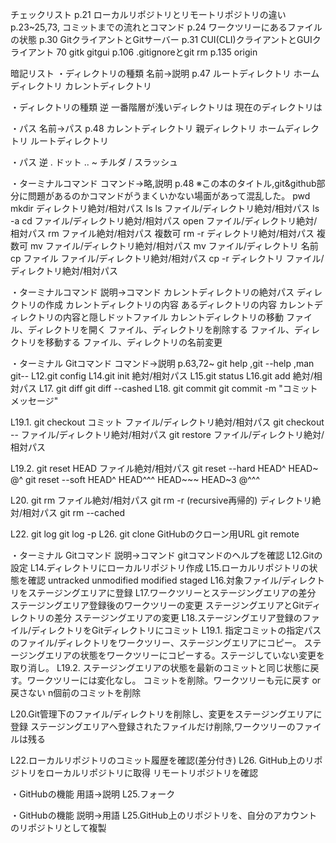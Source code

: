 チェックリスト
p.21 ローカルリポジトリとリモートリポジトリの違い
p.23~25,73, コミットまでの流れとコマンド
p.24 ワークツリーにあるファイルの状態
p.30 GitクライアントとGitサーバー
p.31 CUI(CLI)クライアントとGUIクライアント 70 gitk gitgui
p.106 .gitignoreとgit rm
p.135 origin

暗記リスト
・ディレクトリの種類 名前→説明 p.47
ルートディレクトリ
ホームディレクトリ
カレントディレクトリ

・ディレクトリの種類 逆
一番階層が浅いディレクトリは
現在のディレクトリは

・パス 名前→パス p.48
カレントディレクトリ
親ディレクトリ
ホームディレクトリ
ルートディレクトリ

・パス 逆
. ドット
..
~ チルダ
/ スラッシュ

・ターミナルコマンド コマンド→略,説明 p.48
※この本のタイトル,git&github部分に問題があるのかコマンドがうまくいかない場面があって混乱した。
pwd
mkdir ディレクトリ絶対/相対パス
ls
ls ファイル/ディレクトリ絶対/相対パス
ls -a
cd ファイル/ディレクトリ絶対/相対パス
open ファイル/ディレクトリ絶対/相対パス
rm ファイル絶対/相対パス 複数可
rm -r ディレクトリ絶対/相対パス 複数可
mv ファイル/ディレクトリ絶対/相対パス
mv ファイル/ディレクトリ 名前
cp ファイル ファイル/ディレクトリ絶対/相対パス
cp -r ディレクトリ ファイル/ディレクトリ絶対/相対パス

・ターミナルコマンド 説明→コマンド
カレントディレクトリの絶対パス
ディレクトリの作成
カレントディレクトリの内容
あるディレクトリの内容
カレントディレクトリの内容と隠しドットファイル
カレントディレクトリの移動
ファイル、ディレクトリを開く
ファイル、ディレクトリを削除する
ファイル、ディレクトリを移動する
ファイル、ディレクトリの名前変更

・ターミナル Gitコマンド コマンド→説明 p.63,72~
git help <verb> ,git <verb> --help ,man git--<verb>
L12.git config
L14.git init 絶対/相対パス
L15.git status
L16.git add 絶対/相対パス
L17.
git diff
git diff --cashed
L18.
git commit
git commit -m "コミットメッセージ"

L19.1.
git checkout コミット ファイル/ディレクトリ絶対/相対パス
git checkout -- ファイル/ディレクトリ絶対/相対パス
git restore ファイル/ディレクトリ絶対/相対パス

L19.2.
git reset HEAD ファイル絶対/相対パス
git reset --hard HEAD^ HEAD~ @^
git reset --soft HEAD^
HEAD^^^ HEAD~~~ HEAD~3 @^^^

L20.
git rm ファイル絶対/相対パス
git rm -r (recursive再帰的) ディレクトリ絶対/相対パス
git rm --cached 

L22.
git log
git log -p
L26.
git clone GitHubのクローン用URL
git remote

・ターミナル Gitコマンド 説明→コマンド
gitコマンドのヘルプを確認
L12.Gitの設定
L14.ディレクトリにローカルリポジトリ作成
L15.ローカルリポジトリの状態を確認 untracked unmodified modified staged
L16.対象ファイル/ディレクトリをステージングエリアに登録
L17.ワークツリーとステージングエリアの差分 ステージングエリア登録後のワークツリーの変更
ステージングエリアとGitディレクトリの差分 ステージングエリアの変更
L18.ステージングエリア登録のファイル/ディレクトリをGitディレクトリにコミット
L19.1. 
指定コミットの指定パスのファイル/ディレクトリをワークツリー、ステージングエリアにコピー。
ステージングエリアの状態をワークツリーにコピーする。ステージしていない変更を取り消し。
L19.2.
ステージングエリアの状態を最新のコミットと同じ状態に戻す。ワークツリーには変化なし。
コミットを削除。ワークツリーも元に戻す or 戻さない
n個前のコミットを削除

L20.Git管理下のファイル/ディレクトリを削除し、変更をステージングエリアに登録
ステージングエリアへ登録されたファイルだけ削除,ワークツリーのファイルは残る

L22.ローカルリポジトリのコミット履歴を確認(差分付き)
L26.
GitHub上のリポジトリをローカルリポジトリに取得
リモートリポジトリを確認

・GitHubの機能 用語→説明
L25.フォーク

・GitHubの機能 説明→用語
L25.GitHub上のリポジトリを、自分のアカウントのリポジトリとして複製
